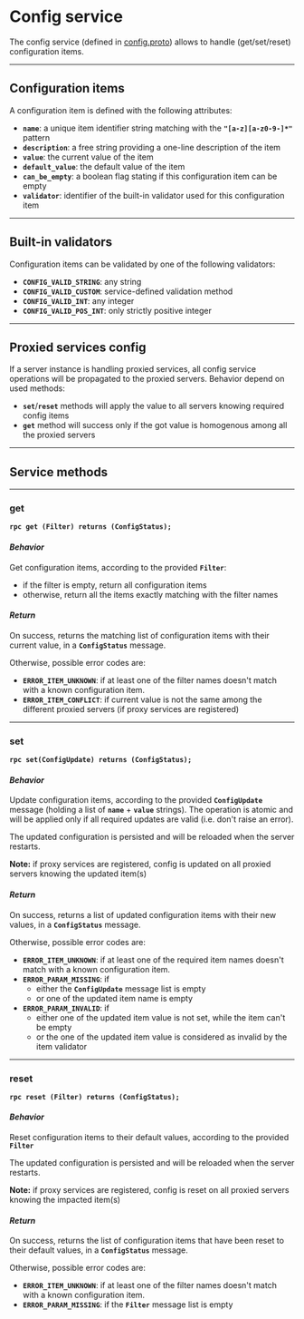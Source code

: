 # Config service

The config service (defined in [config.proto](../protos/grpc_helper/api/config.proto)) allows to handle (get/set/reset) configuration items.


---
## Configuration items

A configuration item is defined with the following attributes:
* **`name`**: a unique item identifier string matching with the **`"[a-z][a-z0-9-]*"`** pattern
* **`description`**: a free string providing a one-line description of the item
* **`value`**: the current value of the item
* **`default_value`**: the default value of the item
* **`can_be_empty`**: a boolean flag stating if this configuration item can be empty
* **`validator`**: identifier of the built-in validator used for this configuration item


---
## Built-in validators

Configuration items can be validated by one of the following validators:
* **`CONFIG_VALID_STRING`**: any string
* **`CONFIG_VALID_CUSTOM`**: service-defined validation method
* **`CONFIG_VALID_INT`**: any integer
* **`CONFIG_VALID_POS_INT`**: only strictly positive integer


---
## Proxied services config

If a server instance is handling proxied services, all config service operations will be propagated to the proxied servers.
Behavior depend on used methods:
* **`set`**/**`reset`** methods will apply the value to all servers knowing required config items
* **`get`** method will success only if the got value is homogenous among all the proxied servers


---
## Service methods

---
### get

**`rpc get (Filter) returns (ConfigStatus);`**

#### *Behavior*

Get configuration items, according to the provided **`Filter`**:
* if the filter is empty, return all configuration items
* otherwise, return all the items exactly matching with the filter names

#### *Return*

On success, returns the matching list of configuration items with their current value, in a **`ConfigStatus`** message.

Otherwise, possible error codes are:
* **`ERROR_ITEM_UNKNOWN`**: if at least one of the filter names doesn't match with a known configuration item.
* **`ERROR_ITEM_CONFLICT`**: if current value is not the same among the different proxied servers (if proxy services are registered)

---
### set

**`rpc set(ConfigUpdate) returns (ConfigStatus);`**

#### *Behavior*

Update configuration items, according to the provided **`ConfigUpdate`** message (holding a list of **`name`** + **`value`** strings).
The operation is atomic and will be applied only if all required updates are valid (i.e. don't raise an error).

The updated configuration is persisted and will be reloaded when the server restarts.

**Note:** if proxy services are registered, config is updated on all proxied servers knowing the updated item(s)

#### *Return*

On success, returns a list of updated configuration items with their new values, in a **`ConfigStatus`** message.

Otherwise, possible error codes are:
* **`ERROR_ITEM_UNKNOWN`**: if at least one of the required item names doesn't match with a known configuration item.
* **`ERROR_PARAM_MISSING`**: if
  * either the **`ConfigUpdate`** message list is empty
  * or one of the updated item name is empty
* **`ERROR_PARAM_INVALID`**: if
  * either one of the updated item value is not set, while the item can't be empty
  * or the one of the updated item value is considered as invalid by the item validator

---
### reset

**`rpc reset (Filter) returns (ConfigStatus);`**

#### *Behavior*

Reset configuration items to their default values, according to the provided **`Filter`**

The updated configuration is persisted and will be reloaded when the server restarts.

**Note:** if proxy services are registered, config is reset on all proxied servers knowing the impacted item(s)

#### *Return*

On success, returns the list of configuration items that have been reset to their default values, in a **`ConfigStatus`** message.

Otherwise, possible error codes are:
* **`ERROR_ITEM_UNKNOWN`**: if at least one of the filter names doesn't match with a known configuration item.
* **`ERROR_PARAM_MISSING`**: if the **`Filter`** message list is empty
